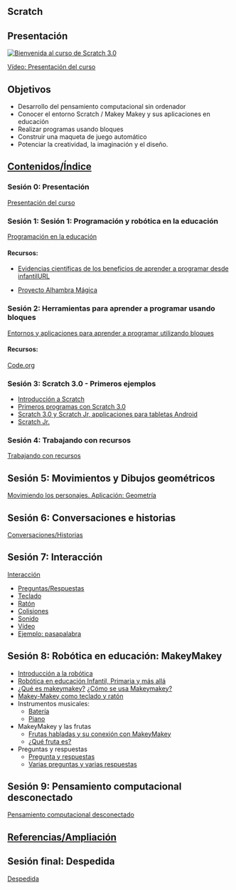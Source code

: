## Scratch

## Presentación

[![Bienvenida al curso de Scratch 3.0](https://img.youtube.com/vi/PeQsRkHcUOM/0.jpg)](https://youtu.be/PeQsRkHcUOM)

[Vídeo: Presentación del curso](https://youtu.be/PeQsRkHcUOM)

## Objetivos
- Desarrollo del pensamiento computacional sin ordenador
- Conocer el entorno Scratch / Makey Makey y sus aplicaciones en educación
- Realizar programas usando bloques
- Construir una maqueta de juego automático
- Potenciar la creatividad, la imaginación y el diseño.


## [Contenidos/Índice](./0.0.indice.md)

### Sesión 0: Presentación

[Presentación del curso](./0.0.Presentacion.md)

### Sesión 1: Sesión 1: Programación y robótica en la educación

[Programación en la educación](./1.0.ProgramacionEnEducacion.md)


#### Recursos:

* [Evidencias científicas de los beneficios de aprender a programar desde infantilURL](http://programamos.es/evidencias-cientificas-de-los-beneficios-de-aprender-a-programar-desde-infantil/)

* [Proyecto Alhambra Mágica](https://alhambramagica.blogspot.com/)

### Sesión 2: Herramientas para aprender a programar usando bloques

[Entornos y aplicaciones para aprender a programar utilizando bloques](./2.0.HerramientasProgramacionBloques.md)

#### Recursos:

[Code.org](https://code.org)

### Sesión 3: Scratch 3.0 - Primeros ejemplos

* [Introducción a Scratch](./3.0.Scratch3.0.md)
* [Primeros programas con Scratch 3.0](./3.1.PrimerosEjemplos.md)
* [Scratch 3.0 y Scratch Jr, applicaciones para tabletas Android](./3.2.ScratchEntabletas.md)
* [Scratch Jr.](./3.3.ScratchJr.md)

### Sesión 4: Trabajando con recursos

[Trabajando con recursos](./4.0.Recursos.md)

## Sesión 5: Movimientos y Dibujos geométricos

[Movimiendo los personajes. Aplicación: Geometría](./5.0.Movimientos.md)

## Sesión 6: Conversaciones e historias

[Conversaciones/Historias](./6.0.Conversaciones.md)

## Sesión 7: Interacción

[Interacción](./7.0.Interacion.md)
* [Preguntas/Respuestas](./7.1.Preguntas.md)
* [Teclado](./7.2.Teclado.md)
* [Ratón](./7.3.Raton.md)
* [Colisiones](./7.4.Colisiones.md)
* [Sonido](./7.5.Sonido.md)
* [Vídeo](./7.6.Video.md)
* [Ejemplo: pasapalabra](./7.7.ClonPasapalabra.md)

## Sesión 8: Robótica en educación: MakeyMakey 

* [Introducción a la robótica](./8.0.RoboticaIntroduccion.md)
* [Robótica en educación Infantil, Primaria y más allá](./8.1.0.RoboticaPrimaria.md)
* [¿Qué es makeymakey?](./8.2.QueEsMM.md) [¿Cómo se usa Makeymakey?](./8.2.QueEsMM.md#c%C3%B3mo-se-usa)
* [Makey-Makey como teclado y ratón](./8.3.MMComoTecladoRaton.md)
* Instrumentos musicales:
    * [Batería](./8.4.MMMusica.md)
    * [Piano](./8.4.MMMusica.md#piano)
* MakeyMakey y las frutas
    * [Frutas habladas y su conexión con MakeyMakey](./8.5.MMFrutas.md)
    * [¿Qué fruta es?](./8.5.MMFrutas.md#ejemplo-qu%C3%A9-fruta-soy)
* Preguntas y respuestas
    * [Pregunta y respuestas](./8.6.MMQuiz.md)
    * [Varias preguntas y varias respuestas](./8.6.MMQuiz.md#varias-preguntas-y--varias-respuestas-emparejando)

## Sesión 9: Pensamiento computacional desconectado

[Pensamiento computacional desconectado](./9.0.PC_Unplugged.md)

## [Referencias/Ampliación](./W.Referencias.md)

## Sesión final: Despedida

[Despedida](./Z.Despedida.md)
